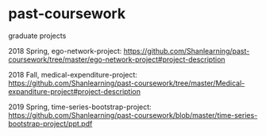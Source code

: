# past-coursework
graduate projects

2018 Spring, ego-network-project: https://github.com/Shanlearning/past-coursework/tree/master/ego-network-project#project-description

2018 Fall, medical-expenditure-project: https://github.com/Shanlearning/past-coursework/tree/master/Medical-expanditure-project#project-description

2019 Spring, time-series-bootstrap-project: https://github.com/Shanlearning/past-coursework/blob/master/time-series-bootstrap-project/ppt.pdf

